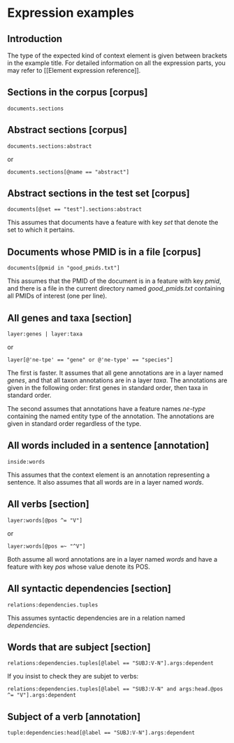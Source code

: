 # Expression examples

## Introduction

The type of the expected kind of context element is given between
brackets in the example title. For detailed information on all the
expression parts, you may refer to \[\[Element expression reference\]\].



## Sections in the corpus \[corpus\]

```
documents.sections
```



## Abstract sections \[corpus\]

```
documents.sections:abstract
```

or

```
documents.sections[@name == "abstract"]
```



## Abstract sections in the test set \[corpus\]


```
documents[@set == "test"].sections:abstract
```

This assumes that documents have a feature with key *set* that denote
the set to which it pertains.



## Documents whose PMID is in a file \[corpus\]


```
documents[@pmid in "good_pmids.txt"]
```

This assumes that the PMID of the document is in a feature with key
*pmid*, and there is a file in the current directory named
*good\_pmids.txt* containing all PMIDs of interest (one per line).



## All genes and taxa \[section\]


```
layer:genes | layer:taxa
```

or

```
layer[@'ne-tpe' == "gene" or @'ne-type' == "species"]
```

The first is faster. It assumes that all gene annotations are in a layer
named *genes*, and that all taxon annotations are in a layer *taxa*. The
annotations are given in the following order: first genes in standard
order, then taxa in standard order.

The second assumes that annotations have a feature names *ne-type*
containing the named entity type of the annotation. The annotations are
given in standard order regardless of the type.



## All words included in a sentence \[annotation\]


```
inside:words
```

This assumes that the context element is an annotation representing a
sentence. It also assumes that all words are in a layer named *words*.



## All verbs \[section\]


```
layer:words[@pos ^= "V"]
```

or


```
layer:words[@pos =~ "^V"]
```

Both assume all word annotations are in a layer named *words* and have a
feature with key *pos* whose value denote its POS.



## All syntactic dependencies \[section\]


```
relations:dependencies.tuples
```

This assumes syntactic dependencies are in a relation named
*dependencies*.



## Words that are subject \[section\]


```
relations:dependencies.tuples[@label == "SUBJ:V-N"].args:dependent
```

If you insist to check they are subjet to verbs:


```
relations:dependencies.tuples[@label == "SUBJ:V-N" and args:head.@pos ^= "V"].args:dependent
```



## Subject of a verb \[annotation\]


```
tuple:dependencies:head[@label == "SUBJ:V-N"].args:dependent
```
